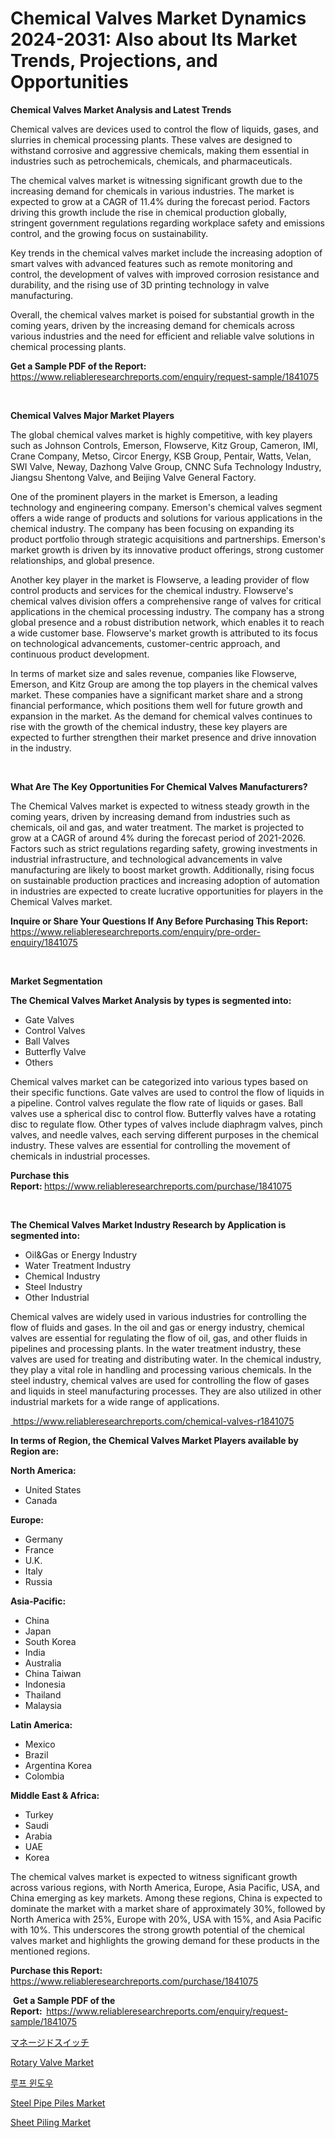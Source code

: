 <p><h1>Chemical Valves Market Dynamics 2024-2031: Also about Its Market Trends, Projections, and Opportunities</h1></p><p><strong>Chemical Valves Market Analysis and Latest Trends</strong></p>
<p><p>Chemical valves are devices used to control the flow of liquids, gases, and slurries in chemical processing plants. These valves are designed to withstand corrosive and aggressive chemicals, making them essential in industries such as petrochemicals, chemicals, and pharmaceuticals.</p><p>The chemical valves market is witnessing significant growth due to the increasing demand for chemicals in various industries. The market is expected to grow at a CAGR of 11.4% during the forecast period. Factors driving this growth include the rise in chemical production globally, stringent government regulations regarding workplace safety and emissions control, and the growing focus on sustainability.</p><p>Key trends in the chemical valves market include the increasing adoption of smart valves with advanced features such as remote monitoring and control, the development of valves with improved corrosion resistance and durability, and the rising use of 3D printing technology in valve manufacturing.</p><p>Overall, the chemical valves market is poised for substantial growth in the coming years, driven by the increasing demand for chemicals across various industries and the need for efficient and reliable valve solutions in chemical processing plants.</p></p>
<p><strong>Get a Sample PDF of the Report:&nbsp;</strong> <a href="https://www.reliableresearchreports.com/enquiry/request-sample/1841075">https://www.reliableresearchreports.com/enquiry/request-sample/1841075</a></p>
<p>&nbsp;</p>
<p><strong>Chemical Valves Major Market Players</strong></p>
<p><p>The global chemical valves market is highly competitive, with key players such as Johnson Controls, Emerson, Flowserve, Kitz Group, Cameron, IMI, Crane Company, Metso, Circor Energy, KSB Group, Pentair, Watts, Velan, SWI Valve, Neway, Dazhong Valve Group, CNNC Sufa Technology Industry, Jiangsu Shentong Valve, and Beijing Valve General Factory.</p><p>One of the prominent players in the market is Emerson, a leading technology and engineering company. Emerson's chemical valves segment offers a wide range of products and solutions for various applications in the chemical industry. The company has been focusing on expanding its product portfolio through strategic acquisitions and partnerships. Emerson's market growth is driven by its innovative product offerings, strong customer relationships, and global presence.</p><p>Another key player in the market is Flowserve, a leading provider of flow control products and services for the chemical industry. Flowserve's chemical valves division offers a comprehensive range of valves for critical applications in the chemical processing industry. The company has a strong global presence and a robust distribution network, which enables it to reach a wide customer base. Flowserve's market growth is attributed to its focus on technological advancements, customer-centric approach, and continuous product development.</p><p>In terms of market size and sales revenue, companies like Flowserve, Emerson, and Kitz Group are among the top players in the chemical valves market. These companies have a significant market share and a strong financial performance, which positions them well for future growth and expansion in the market. As the demand for chemical valves continues to rise with the growth of the chemical industry, these key players are expected to further strengthen their market presence and drive innovation in the industry.</p></p>
<p>&nbsp;</p>
<p><strong>What Are The Key Opportunities For Chemical Valves Manufacturers?</strong></p>
<p><p>The Chemical Valves market is expected to witness steady growth in the coming years, driven by increasing demand from industries such as chemicals, oil and gas, and water treatment. The market is projected to grow at a CAGR of around 4% during the forecast period of 2021-2026. Factors such as strict regulations regarding safety, growing investments in industrial infrastructure, and technological advancements in valve manufacturing are likely to boost market growth. Additionally, rising focus on sustainable production practices and increasing adoption of automation in industries are expected to create lucrative opportunities for players in the Chemical Valves market.</p></p>
<p><strong>Inquire or Share Your Questions If Any Before Purchasing This Report:</strong> <a href="https://www.reliableresearchreports.com/enquiry/pre-order-enquiry/1841075">https://www.reliableresearchreports.com/enquiry/pre-order-enquiry/1841075</a></p>
<p>&nbsp;</p>
<p><strong>Market Segmentation</strong></p>
<p><strong>The Chemical Valves Market Analysis by types is segmented into:</strong></p>
<p><ul><li>Gate Valves</li><li>Control Valves</li><li>Ball Valves</li><li>Butterfly Valve</li><li>Others</li></ul></p>
<p><p>Chemical valves market can be categorized into various types based on their specific functions. Gate valves are used to control the flow of liquids in a pipeline. Control valves regulate the flow rate of liquids or gases. Ball valves use a spherical disc to control flow. Butterfly valves have a rotating disc to regulate flow. Other types of valves include diaphragm valves, pinch valves, and needle valves, each serving different purposes in the chemical industry. These valves are essential for controlling the movement of chemicals in industrial processes.</p></p>
<p><strong>Purchase this Report:&nbsp;</strong><a href="https://www.reliableresearchreports.com/purchase/1841075">https://www.reliableresearchreports.com/purchase/1841075</a></p>
<p>&nbsp;</p>
<p><strong>The Chemical Valves Market Industry Research by Application is segmented into:</strong></p>
<p><ul><li>Oil&Gas or Energy Industry</li><li>Water Treatment Industry</li><li>Chemical Industry</li><li>Steel Industry</li><li>Other Industrial</li></ul></p>
<p><p>Chemical valves are widely used in various industries for controlling the flow of fluids and gases. In the oil and gas or energy industry, chemical valves are essential for regulating the flow of oil, gas, and other fluids in pipelines and processing plants. In the water treatment industry, these valves are used for treating and distributing water. In the chemical industry, they play a vital role in handling and processing various chemicals. In the steel industry, chemical valves are used for controlling the flow of gases and liquids in steel manufacturing processes. They are also utilized in other industrial markets for a wide range of applications.</p></p>
<p><a href="https://www.reliableresearchreports.com/chemical-valves-r1841075">&nbsp;https://www.reliableresearchreports.com/chemical-valves-r1841075</a></p>
<p><strong>In terms of Region, the Chemical Valves Market Players available by Region are:</strong></p>
<p>
    <p> <strong> North America: </strong>
        <ul>
            <li>United States</li>
            <li>Canada</li>
        </ul>
        </p> 
    <p> <strong> Europe: </strong>
        <ul>
            <li>Germany</li>
            <li>France</li>
            <li>U.K.</li>
            <li>Italy</li>
            <li>Russia</li>
        </ul>
        </p> 
    <p> <strong> Asia-Pacific: </strong>
        <ul>
            <li>China</li>
            <li>Japan</li>
            <li>South Korea</li>
            <li>India</li>
            <li>Australia</li>
            <li>China Taiwan</li>
            <li>Indonesia</li>
            <li>Thailand</li>
            <li>Malaysia</li>
        </ul>
        </p> 
    <p> <strong> Latin America: </strong>
        <ul>
            <li>Mexico</li>
            <li>Brazil</li>
            <li>Argentina Korea</li>
            <li>Colombia</li>
        </ul>
        </p> 
    <p> <strong> Middle East & Africa: </strong>
        <ul>
            <li>Turkey</li>
            <li>Saudi</li>
            <li>Arabia</li>
            <li>UAE</li>
            <li>Korea</li>
        </ul>
    </p>
    </p>
<p><p>The chemical valves market is expected to witness significant growth across various regions, with North America, Europe, Asia Pacific, USA, and China emerging as key markets. Among these regions, China is expected to dominate the market with a market share of approximately 30%, followed by North America with 25%, Europe with 20%, USA with 15%, and Asia Pacific with 10%. This underscores the strong growth potential of the chemical valves market and highlights the growing demand for these products in the mentioned regions.</p></p>
<p><strong>Purchase this Report: </strong><a href="https://www.reliableresearchreports.com/purchase/1841075">https://www.reliableresearchreports.com/purchase/1841075</a></p>
<p>&nbsp;<strong>Get a Sample PDF of the Report:&nbsp;&nbsp;</strong><a href="https://www.reliableresearchreports.com/enquiry/request-sample/1841075">https://www.reliableresearchreports.com/enquiry/request-sample/1841075</a></p>
<p><strong></strong></p>
<p><p><a href="https://github.com/marbadji/Market-Research-Report-List-1/blob/main/983175531843.md">マネージドスイッチ</a></p><p><a href="https://github.com/josesg55/Market-Research-Report-List-2/blob/main/rotary-valve-market.md">Rotary Valve Market</a></p><p><a href="https://github.com/PercyHagernes9778/Market-Research-Report-List-1/blob/main/909710629163.md">루프 윈도우</a></p><p><a href="https://issuu.com/reportprime-2/docs/steel-pipe-piles-market-size-2030.pptx">Steel Pipe Piles Market</a></p><p><a href="https://issuu.com/reportprime-2/docs/sheet-piling-market-size-2030.pptx">Sheet Piling Market</a></p></p>